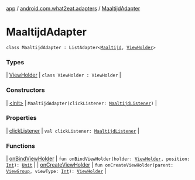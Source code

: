 [app](../../index.md) / [android.com.what2eat.adapters](../index.md) / [MaaltijdAdapter](./index.md)

# MaaltijdAdapter

`class MaaltijdAdapter : ListAdapter<`[`Maaltijd`](../../android.com.what2eat.model/-maaltijd/index.md)`, `[`ViewHolder`](-view-holder/index.md)`>`

### Types

| [ViewHolder](-view-holder/index.md) | `class ViewHolder : ViewHolder` |

### Constructors

| [&lt;init&gt;](-init-.md) | `MaaltijdAdapter(clickListener: `[`MaaltijdListener`](../-maaltijd-listener/index.md)`)` |

### Properties

| [clickListener](click-listener.md) | `val clickListener: `[`MaaltijdListener`](../-maaltijd-listener/index.md) |

### Functions

| [onBindViewHolder](on-bind-view-holder.md) | `fun onBindViewHolder(holder: `[`ViewHolder`](-view-holder/index.md)`, position: `[`Int`](https://kotlinlang.org/api/latest/jvm/stdlib/kotlin/-int/index.html)`): `[`Unit`](https://kotlinlang.org/api/latest/jvm/stdlib/kotlin/-unit/index.html) |
| [onCreateViewHolder](on-create-view-holder.md) | `fun onCreateViewHolder(parent: `[`ViewGroup`](https://developer.android.com/reference/android/view/ViewGroup.html)`, viewType: `[`Int`](https://kotlinlang.org/api/latest/jvm/stdlib/kotlin/-int/index.html)`): `[`ViewHolder`](-view-holder/index.md) |

